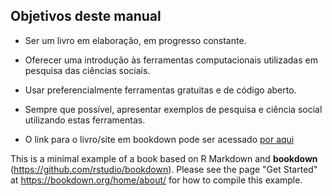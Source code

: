 ## Objetivos deste manual 
- Ser um livro em elaboração, em progresso constante.
- Oferecer uma introdução às ferramentas computacionais utilizadas em pesquisa das ciências sociais.
- Usar preferencialmente ferramentas gratuitas e de código aberto.
- Sempre que possível, apresentar exemplos de pesquisa e ciência social utilizando estas ferramentas.

- O link para o livro/site em bookdown pode ser acessado [por aqui](https://soaresalisson.github.io/analisetextual/)

This is a minimal example of a book based on R Markdown and **bookdown** (https://github.com/rstudio/bookdown). Please see the page "Get Started" at https://bookdown.org/home/about/ for how to compile this example.
